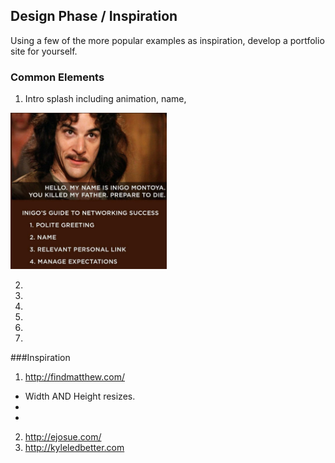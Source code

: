 ## Design Phase / Inspiration
Using a few of the more popular examples as inspiration, develop a portfolio site for yourself.

### Common Elements
1. Intro splash including animation, name,

<img src="https://github.com/jacobpaine/jacobpaine.github.io/blob/master/images/inigo's%20guide.jpg" width="250px" height="250px" float="left">

2.
3.
4.
5.
6.
7.

###Inspiration
 1. http://findmatthew.com/
  * Width AND Height resizes.
  *
  *

 2. http://ejosue.com/
 3. http://kyleledbetter.com
